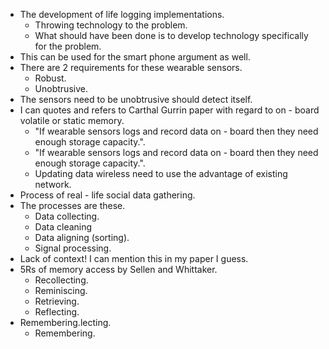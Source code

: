 * The development of life logging implementations.
    * Throwing technology to the problem.
    * What should have been done is to develop technology specifically for the problem.
* This can be used for the smart phone argument as well.
* There are 2 requirements for these wearable sensors.
    * Robust.
    * Unobtrusive.
* The sensors need to be unobtrusive should detect itself.
* I can quotes and refers to Carthal Gurrin paper with regard to on - board volatile or static memory.
    * "If wearable sensors logs and record data on - board then they need enough storage capacity.".
    * "If wearable sensors logs and record data on - board then they need enough storage capacity.".
    * Updating data wireless need to use the advantage of existing network.
* Process of real - life social data gathering.
* The processes are these.
    * Data collecting.
    * Data cleaning
    * Data aligning (sorting).
    * Signal processing.
* Lack of context! I can mention this in my paper I guess.
* 5Rs of memory access by Sellen and Whittaker.
    * Recollecting.
    * Reminiscing.
    * Retrieving.
    * Reflecting.
* Remembering.lecting.
    * Remembering.